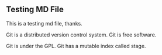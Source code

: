 ## Testing MD File

This is a testing md file, thanks.

Git is a distributed version control system.
Git is free software.

Git is under the GPL.
Git has a mutable index called stage.

